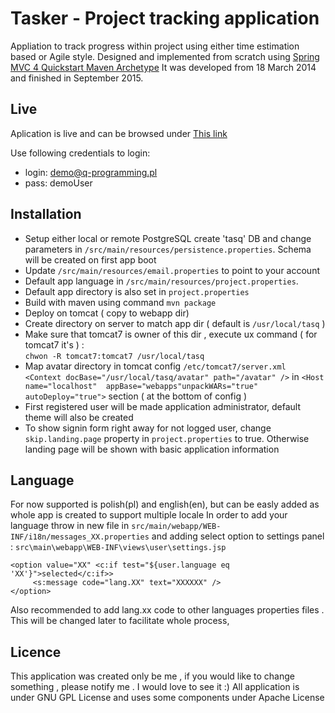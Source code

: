 Tasker - Project tracking application
=========================================
Appliation to track progress within project using either time estimation based or Agile style.
Designed and implemented from scratch using [Spring MVC 4 Quickstart Maven Archetype](https://github.com/q-programming/spring-mvc-quickstart-archetype.git)
It was developed from 18 March 2014 and finished in September 2015.

Live
----
Aplication is live and can be browsed under [This link](http://q-programming.pl/tasq/)

Use following credentials to login:
* login: demo@q-programming.pl
* pass: demoUser

Installation
------------
* Setup either local or remote PostgreSQL create 'tasq' DB and change parameters in 
	`/src/main/resources/persistence.properties`. Schema will be created on first app boot
* Update `/src/main/resources/email.properties` to point to your account
* Default app language in  `/src/main/resources/project.properties`.
* Default app directory is also set in `project.properties`
* Build with maven using command `mvn package`
* Deploy on tomcat ( copy to webapp dir)
* Create directory on server to match app dir ( default is `/usr/local/tasq` ) 
* Make sure that tomcat7 is owner of this dir , execute ux command ( for tomcat7 it's ) : 
<br>`chwon -R tomcat7:tomcat7 /usr/local/tasq`
* Map avatar directory in tomcat config `/etc/tomcat7/server.xml` 
<br> `<Context docBase="/usr/local/tasq/avatar" path="/avatar" />` in 
`<Host name="localhost"  appBase="webapps"unpackWARs="true" autoDeploy="true">` section ( at the bottom of config )
* First registered user will be made application administrator, default theme will also be created
* To show signin form right away for not logged user, change `skip.landing.page` property in `project.properties` to true. Otherwise landing page will be shown with basic application information

Language
--------
For now supported is polish(pl) and english(en), but can be easly added as whole app is created to support multiple locale
In order to add your language throw in new file in `src/main/webapp/WEB-INF/i18n/messages_XX.properties`
and adding select option to settings panel : `src\main\webapp\WEB-INF\views\user\settings.jsp`

	<option value="XX" <c:if test="${user.language eq 'XX'}">selected</c:if>>
	     <s:message code="lang.XX" text="XXXXXX" />
	</option>

Also recommended to add lang.xx code to other languages properties files . This will be changed later to facilitate whole process,

Licence
--------
This application was created only be me , if you would like to change something , please notify me . I would love to see it :)
All application is under GNU GPL License and uses some components under Apache License